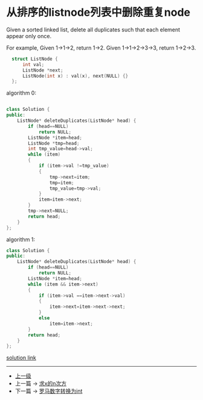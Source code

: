 # 从排序的listnode列表中删除重复node


Given a sorted linked list, delete all duplicates such that each element appear only once.

For example,
Given 1->1->2, return 1->2.
Given 1->1->2->3->3, return 1->2->3.

```c++
  struct ListNode {
      int val;
      ListNode *next;
      ListNode(int x) : val(x), next(NULL) {}
  };
```

algorithm 0:
```c++

class Solution {
public:
    ListNode* deleteDuplicates(ListNode* head) {
        if (head==NULL)
            return NULL;
        ListNode *item=head;
        ListNode *tmp=head;
        int tmp_value=head->val;
        while (item)
        {
            if (item->val !=tmp_value)
            {
                tmp->next=item;
                tmp=item;
                tmp_value=tmp->val;
            }
            item=item->next;
        }
        tmp->next=NULL;
        return head;
    }
};
```

algorithm 1:
```c++
class Solution {
public:
    ListNode* deleteDuplicates(ListNode* head) {
        if (head==NULL)
            return NULL;
        ListNode *item=head;
        while (item && item->next)
        {
            if (item->val ==item->next->val)
            {
                item->next=item->next->next;
            }
            else
                item=item->next;
        }
        return head;
    }
};
```

[solution link](https://leetcode.com/problems/remove-duplicates-from-sorted-list/solution/)


---
- [上一级](README.md)
- 上一篇 -> [求x的n次方](pow(x,n).md)
- 下一篇 -> [罗马数字转换为int](romanToInt.md)
